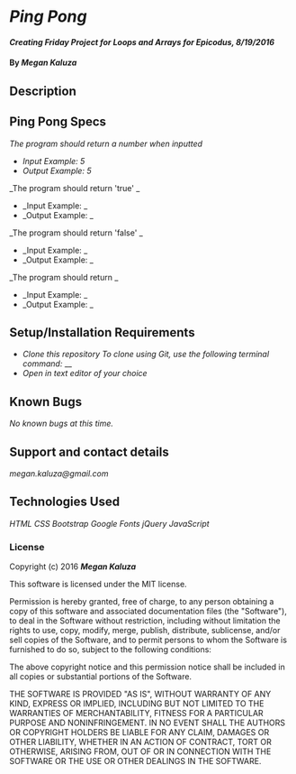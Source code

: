 # _Ping Pong_

#### _Creating Friday Project for Loops and Arrays for Epicodus, 8/19/2016_

#### By _**Megan Kaluza**_

## Description

## Ping Pong Specs
  _The program should return a number when inputted_
* _Input Example: 5_
* _Output Example: 5_

_The program should return 'true' _
* _Input Example: _
* _Output Example: _

_The program should return 'false' _
* _Input Example: _
* _Output Example: _

_The program should return _
* _Input Example: _
* _Output Example: _

## Setup/Installation Requirements

* _Clone this repository_
    _To clone using Git, use the following terminal command:_
    __
* _Open in text editor of your choice_

## Known Bugs

_No known bugs at this time._

## Support and contact details

_megan.kaluza@gmail.com_

## Technologies Used

_HTML_
_CSS_
_Bootstrap_
_Google Fonts_
_jQuery_
_JavaScript_

### License

Copyright (c) 2016 **_Megan Kaluza_**

This software is licensed under the MIT license.

Permission is hereby granted, free of charge, to any person obtaining a copy of this software and associated documentation files (the "Software"), to deal in the Software without restriction, including without limitation the rights to use, copy, modify, merge, publish, distribute, sublicense, and/or sell copies of the Software, and to permit persons to whom the Software is furnished to do so, subject to the following conditions:

The above copyright notice and this permission notice shall be included in all copies or substantial portions of the Software.

THE SOFTWARE IS PROVIDED "AS IS", WITHOUT WARRANTY OF ANY KIND, EXPRESS OR IMPLIED, INCLUDING BUT NOT LIMITED TO THE WARRANTIES OF MERCHANTABILITY, FITNESS FOR A PARTICULAR PURPOSE AND NONINFRINGEMENT. IN NO EVENT SHALL THE AUTHORS OR COPYRIGHT HOLDERS BE LIABLE FOR ANY CLAIM, DAMAGES OR OTHER LIABILITY, WHETHER IN AN ACTION OF CONTRACT, TORT OR OTHERWISE, ARISING FROM, OUT OF OR IN CONNECTION WITH THE SOFTWARE OR THE USE OR OTHER DEALINGS IN THE SOFTWARE.
